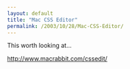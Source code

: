 ```yaml
---
layout: default
title: "Mac CSS Editor"
permalink: /2003/10/28/Mac-CSS-Editor/
---
```


<P>This worth looking at...</P>
<P><A href="http://www.macrabbit.com/cssedit/">http://www.macrabbit.com/cssedit/</A></P>